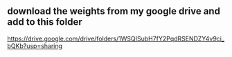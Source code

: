## download the weights from my google drive and add to this folder ##
https://drive.google.com/drive/folders/1WSQISubH7fY2PqdRSENDZY4v9ci_bQKb?usp=sharing
